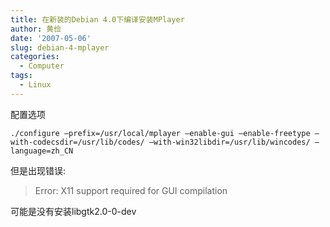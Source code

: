 ```yaml
---
title: 在新装的Debian 4.0下编译安装MPlayer
author: 黄俭
date: '2007-05-06'
slug: debian-4-mplayer
categories:
  - Computer
tags:
  - Linux
---
```

配置选项

```shell
./configure –prefix=/usr/local/mplayer –enable-gui –enable-freetype –with-codecsdir=/usr/lib/codes/ –with-win32libdir=/usr/lib/wincodes/ –language=zh_CN
```
但是出现错误:

>Error: X11 support required for GUI compilation

可能是没有安装libgtk2.0-0-dev